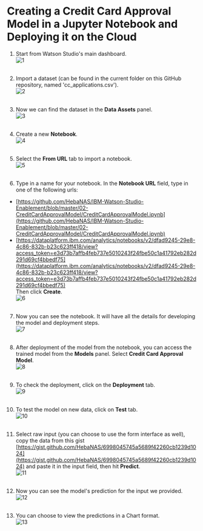 # Creating a Credit Card Approval Model in a Jupyter Notebook and Deploying it on the Cloud

1. Start from Watson Studio's main dashboard.  
![1](https://github.com/HebaNAS/IBM-Watson-Studio-Enablement/blob/master/02-CreditCardApprovalModel/imgs/1.jpg?raw=true)
<br></br>

2. Import a dataset (can be found in the current folder on this GitHub repository, named 'cc_applications.csv').  
![2](https://github.com/HebaNAS/IBM-Watson-Studio-Enablement/blob/master/02-CreditCardApprovalModel/imgs/2.jpg?raw=true)
<br></br>

3. Now we can find the dataset in the **Data Assets** panel.  
![3](https://github.com/HebaNAS/IBM-Watson-Studio-Enablement/blob/master/02-CreditCardApprovalModel/imgs/3.jpg?raw=true)
<br></br>

4. Create a new **Notebook**.  
![4](https://github.com/HebaNAS/IBM-Watson-Studio-Enablement/blob/master/02-CreditCardApprovalModel/imgs/4.jpg?raw=true)
<br></br>

5. Select the **From URL** tab to import a notebook.  
![5](https://github.com/HebaNAS/IBM-Watson-Studio-Enablement/blob/master/02-CreditCardApprovalModel/imgs/5.jpg?raw=true)
<br></br>

6. Type in a name for your notebook. In the **Notebook URL** field, type in one of the following urls:  
- [https://github.com/HebaNAS/IBM-Watson-Studio-Enablement/blob/master/02-CreditCardApprovalModel/CreditCardApprovalModel.ipynb](https://github.com/HebaNAS/IBM-Watson-Studio-Enablement/blob/master/02-CreditCardApprovalModel/CreditCardApprovalModel.ipynb)
- [https://dataplatform.ibm.com/analytics/notebooks/v2/dfad9245-29e8-4c86-832b-b23c623ff418/view?access_token=e3d73b7affb4feb737e5010243f24fbe50c1a41792eb282d291d69cf4bbedf75](https://dataplatform.ibm.com/analytics/notebooks/v2/dfad9245-29e8-4c86-832b-b23c623ff418/view?access_token=e3d73b7affb4feb737e5010243f24fbe50c1a41792eb282d291d69cf4bbedf75)  
Then click **Create**.  
![6](https://github.com/HebaNAS/IBM-Watson-Studio-Enablement/blob/master/02-CreditCardApprovalModel/imgs/6.jpg?raw=true)
<br></br>

7. Now you can see the notebook. It will have all the details for developing the model and deployment steps.  
![7](https://github.com/HebaNAS/IBM-Watson-Studio-Enablement/blob/master/02-CreditCardApprovalModel/imgs/7.jpg?raw=true)
<br></br>

8. After deployment of the model from the notebook, you can access the trained model from the **Models** panel. Select **Credit Card Approval Model**.    
![8](https://github.com/HebaNAS/IBM-Watson-Studio-Enablement/blob/master/02-CreditCardApprovalModel/imgs/8.jpg?raw=true)
<br></br>

9. To check the deployment, click on the **Deployment** tab.  
![9](https://github.com/HebaNAS/IBM-Watson-Studio-Enablement/blob/master/02-CreditCardApprovalModel/imgs/9.jpg?raw=true)
<br></br>

10. To test the model on new data, click on **Test** tab.  
![10](https://github.com/HebaNAS/IBM-Watson-Studio-Enablement/blob/master/02-CreditCardApprovalModel/imgs/10.jpg?raw=true)
<br></br>

11. Select raw input (you can choose to use the form interface as well), copy the data from this gist [https://gist.github.com/HebaNAS/6998045745a5689f42260cb1239d1024](https://gist.github.com/HebaNAS/6998045745a5689f42260cb1239d1024) and paste it in the input field, then hit **Predict**.  
![11](https://github.com/HebaNAS/IBM-Watson-Studio-Enablement/blob/master/02-CreditCardApprovalModel/imgs/11.jpg?raw=true)
<br></br>

12. Now you can see the model's prediction for the input we provided.  
![12](https://github.com/HebaNAS/IBM-Watson-Studio-Enablement/blob/master/02-CreditCardApprovalModel/imgs/12.jpg?raw=true)
<br></br>

13. You can choose to view the predictions in a Chart format.  
![13](https://github.com/HebaNAS/IBM-Watson-Studio-Enablement/blob/master/02-CreditCardApprovalModel/imgs/13.jpg?raw=true)
<br></br>
